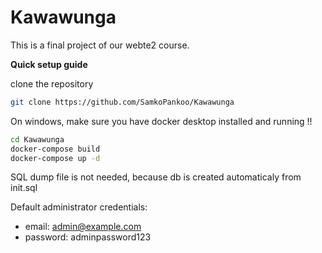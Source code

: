 # Kawawunga
This is a final project of our webte2 course.

**Quick setup guide**

clone the repository
```bash
git clone https://github.com/SamkoPankoo/Kawawunga
```
On windows, make sure you have docker desktop installed and running !!
```bash
cd Kawawunga
docker-compose build
docker-compose up -d
```
SQL dump file is not needed, because db is created automaticaly from init.sql

Default administrator credentials:
  - email: admin@example.com
  - password: adminpassword123
